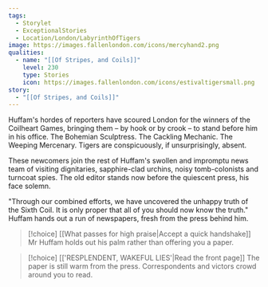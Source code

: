```yaml
---
tags:
  - Storylet
  - ExceptionalStories
  - Location/London/LabyrinthOfTigers
image: https://images.fallenlondon.com/icons/mercyhand2.png
qualities:
  - name: "[[Of Stripes, and Coils]]"
    level: 230
    type: Stories
    icon: https://images.fallenlondon.com/icons/estivaltigersmall.png
story:
  - "[[Of Stripes, and Coils]]"
---
```


Huffam's hordes of reporters have scoured London for the winners of the Coilheart Games, bringing them – by hook or by crook – to stand before him in his office. The Bohemian Sculptress. The Cackling Mechanic. The Weeping Mercenary. Tigers are conspicuously, if unsurprisingly, absent.

These newcomers join the rest of Huffam's swollen and impromptu news team of visiting dignitaries, sapphire-clad urchins, noisy tomb-colonists and turncoat spies. The old editor stands now before the quiescent press, his face solemn.

"Through our combined efforts, we have uncovered the unhappy truth of the Sixth Coil. It is only proper that all of you should now know the truth." Huffam hands out a run of newspapers, fresh from the press behind him.


> [!choice] [[What passes for high praise|Accept a quick handshake]]
> Mr Huffam holds out his palm rather than offering you a paper.

> [!choice] [['RESPLENDENT, WAKEFUL LIES'|Read the front page]]
> The paper is still warm from the press. Correspondents and victors crowd around you to read.

